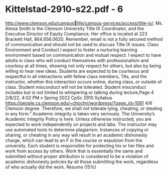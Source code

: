# Kittelstad-2910-s22.pdf - 6

http://www.clemson.edu/campuslife/campus-services/access/title-ix/. Ms.
Alesia Smith is the Clemson University
Title IX Coordinator, and the Executive
Director of Equity Compliance. Her
office is located at 223 Brackett Hall,
864.656.0620. Remember, email is not a
fully secured method of communication
and should not be used to discuss Title IX
issues.
Class Environment and
Conduct
I expect to foster a nurturing learning
environment based on communication
and mutual respect. I expect to have
adults in class who will conduct
themselves with professionalism and
courtesy at all times, showing not only
respect for others, but also by being
willing to hear new ideas.
Students are expected to be courteous and
respectful in all interactions with fellow
class members, TAs, and the instructor,
whether this interaction occurs online,
during class, or outside of class. Student
misconduct will not be tolerated. Student
misconduct includes but is not limited to
whispering or talking during lecture,Page 4
2/8/22, 4:02 PM » Spring 2022 CpSc 2910 Syllabus
https://people.cs.clemson.edu/~chochri/wordpress/?page_id=1081 4/6
Clemson degree. Therefore, we shall not tolerate lying, cheating, or
stealing in any form.”
Academic integrity is taken very seriously. The University’s Academic
Integrity Policy is here. Unless otherwise instructed, you are
expected to work independently on projects and labs. The instructor
may use automated tools to determine plagiarism. Instances of
copying or sharing, or cheating in any way will result in an academic
dishonesty charge, which can lead to an F in the course or expulsion
from the university. Each student is responsible for protecting his or
her files and work from access by others. Work that is essentially the
same and submitted without proper attribution is considered to be a
violation of academic dishonesty policies by all those submitting the
work, regardless of who actually did the work.
Resume (15%)